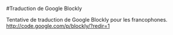 #Traduction de Google Blockly

Tentative de traduction de Google Blockly pour les francophones.
http://code.google.com/p/blockly/?redir=1


